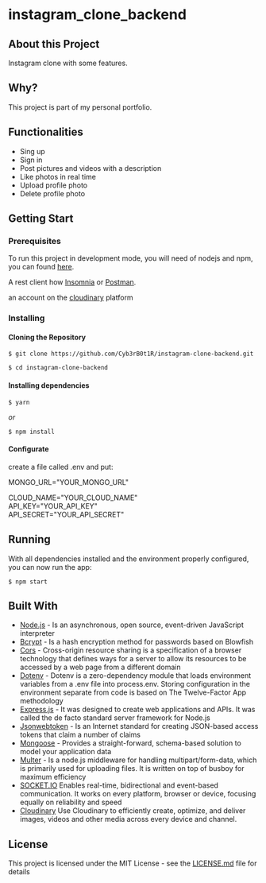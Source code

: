 # instagram_clone_backend


<h2>About this Project</h2>
Instagram clone with some features.

<h2>Why?</h2>
This project is part of my personal portfolio.

<h2>Functionalities</h2>
<ul>
  <li>Sing up</li>
  <li>Sign in</li>
  <li>Post pictures and videos with a description</li>
  <li>Like photos in real time</li>
  <li>Upload profile photo</li>
  <li>Delete profile photo</li>
</ul>

<h2>Getting Start</h2>

<h3>Prerequisites</h3>

To run this project in development mode, you will need of nodejs and npm, you can found <a href="https://nodejs.org/en/">here</a>.

A rest client how <a href="https://insomnia.rest">Insomnia</a> or <a href="https://www.postman.com">Postman</a>.

an account on the <a href="https://cloudinary.com">cloudinary</a> platform

<h3>Installing</h4>
<h4>Cloning the Repository</h5>

`$ git clone https://github.com/Cyb3rB0t1R/instagram-clone-backend.git`

`$ cd instagram-clone-backend`

<h4>Installing dependencies</h3>

`$ yarn`

<i>or</i>

`$ npm install`

<h4>Configurate</h4>

create a file called .env and put:

MONGO_URL="YOUR_MONGO_URL"

CLOUD_NAME="YOUR_CLOUD_NAME"<br/>
API_KEY="YOUR_API_KEY"<br/>
API_SECRET="YOUR_API_SECRET"<br/>

<h2>Running</h2>
With all dependencies installed and the environment properly configured, you can now run the app:

`$ npm start` 

<h2>Built With</h2>

<ul>
  <li><a href="https://nodejs.org/en/">Node.js</a> - Is an asynchronous, open source, event-driven JavaScript interpreter</li>
  <li><a href="https://github.com/kelektiv/node.bcrypt.js/">Bcrypt</a> - Is a hash encryption method for passwords based on Blowfish</li>
  <li><a href="https://github.com/expressjs/cors">Cors</a> - Cross-origin resource sharing is a specification of a browser technology that defines ways for a server to allow its resources to be accessed by a web page from a different domain</li>
  <li><a href="https://github.com/motdotla/dotenv">Dotenv</a> - Dotenv is a zero-dependency module that loads environment variables from a .env file into process.env. Storing configuration in the environment separate from code is based on The Twelve-Factor App methodology</li>
  <li><a href="https://expressjs.com/pt-br/">Express.js</a> - It was designed to create web applications and APIs. It was called the de facto standard server framework for Node.js</li>
   <li><a href="https://github.com/auth0/node-jsonwebtoken">Jsonwebtoken</a> - Is an Internet standard for creating JSON-based access tokens that claim a number of claims</li>
  <li><a href="https://mongoosejs.com/">Mongoose</a> - Provides a straight-forward, schema-based solution to model your application data</li>
  <li><a href="https://github.com/expressjs/multer">Multer</a> - Is a node.js middleware for handling multipart/form-data, which is primarily used for uploading files. It is written on top of busboy for maximum efficiency</li>
  <li><a href="https://socket.io/">SOCKET.IO</a> Enables real-time, bidirectional and event-based communication.
It works on every platform, browser or device, focusing equally on reliability and speed</li>
  <li><a href="https://cloudinary.com">Cloudinary</a> Use Cloudinary to efficiently create, optimize, and deliver images, videos and other media across every device and channel.</li>
</ul>

<h2>License</h2>

This project is licensed under the MIT License - see the <a href="https://github.com/Cyb3rB0t1R/instagram-clone-backend/blob/master/LICENSE">LICENSE.md</a> file for details


